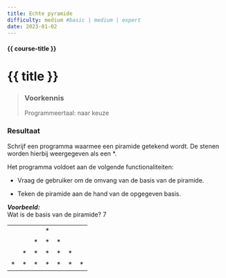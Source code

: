 ```yaml
---
title: Echte pyramide
difficulty: medium #basic | medium | expert
date: 2023-01-02
---
```


#### {{ course-title }}

# {{ title }}

> ### Voorkennis
> Programmeertaal: naar keuze

### Resultaat
Schrijf een programma waarmee een piramide getekend wordt. De stenen
worden hierbij weergegeven als een \*.

Het programma voldoet aan de volgende functionaliteiten:

- Vraag de gebruiker om de omvang van de basis van de piramide.

- Teken de piramide aan de hand van de opgegeven basis.

***Voorbeeld:***  
Wat is de basis van de piramide? 7

|     |     |     |     |     |     |     |
|:---:|:---:|:---:|:---:|:---:|:---:|:---:|
|     |     |     | \*  |     |     |     |
|     |     | \*  | \*  | \*  |     |     |
|     | \*  | \*  | \*  | \*  | \*  |     |
| \*  | \*  | \*  | \*  | \*  | \*  | \*  |
